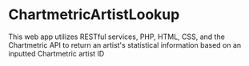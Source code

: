 # ChartmetricArtistLookup
This web app utilizes RESTful services, PHP, HTML, CSS, and the Chartmetric API to return an artist's statistical information based on an inputted Chartmetric artist ID
